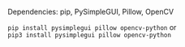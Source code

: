 Dependencies: pip, PySimpleGUI, Pillow, OpenCV

`pip install pysimplegui pillow opencv-python`
or     
`pip3 install pysimplegui pillow opencv-python`
